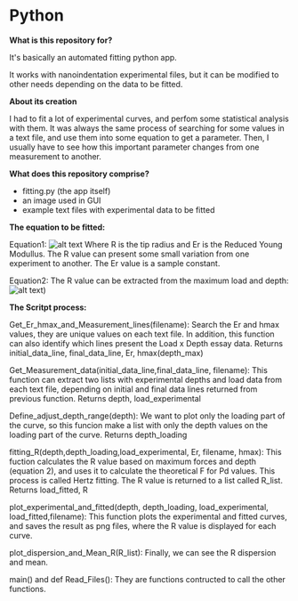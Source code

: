 # Python
 
 <b>What is this repository for?</b>

It's basically an automated fitting python app.

It works with nanoindentation experimental files, but it can be modified to other needs depending on the data to be fitted.

 <b>About its creation</b>
 
I had to fit a lot of experimental curves, and perfom some statistical analysis with them.
It was always the same process of searching for some values in a text file, and use them into some equation to get a parameter. Then,  I usually have to see how this important parameter changes from one measurement to another. 

 <b>What does this repository comprise?</b>

- fitting.py (the app itself)
- an image used in GUI 
- example text files with experimental data to be fitted

<b>The equation to be fitted:</b>

Equation1:
![alt text](https://github.com/amandaventurac/Python-Curve-Fitting/main/eq1.gif?raw=true)
Where R is the tip radius and Er is the Reduced Young Modullus.
The R value can present some small variation from one experiment to another. The Er value is a sample constant.

Equation2:
The R value can be extracted from the maximum load and depth:
![alt text](https://github.com/amandaventurac/Python-Curve-Fitting/main/eq2.gif?raw=true))



<b>The Scritpt process:</b> 
 
Get_Er_hmax_and_Measurement_lines(filename):
Search the Er and hmax values, they are unique values on each text file. In addition, this function can also identify which lines present the Load x Depth           essay data.
 Returns initial_data_line, final_data_line, Er, hmax(depth_max)

Get_Measurement_data(initial_data_line,final_data_line, filename):
This function can extract two lists with experimental depths and load data from each text file, depending on initial and final data lines returned from previous function.
 Returns depth, load_experimental

Define_adjust_depth_range(depth):
We want to plot only the loading part of the curve, so this funcion make a list with only the depth values on the loading part of the curve.
 Returns depth_loading

fitting_R(depth,depth_loading,load_experimental, Er, filename, hmax):
This fuction calculates the R value based on maximum forces and depth (equation 2), and uses it to calculate the theoretical F for Pd values. This process is called Hertz fitting. The R value is returned to a list called R_list.
 Returns load_fitted, R 
 
plot_experimental_and_fitted(depth, depth_loading, load_experimental, load_fitted,filename):
This function plots the experimental and fitted curves, and saves the result as png files, where the R value is displayed for each curve.

plot_dispersion_and_Mean_R(R_list):
Finally, we can see the R dispersion and mean. 

main() and def Read_Files():
They are functions contructed to call the other functions.



